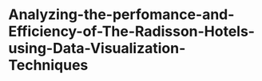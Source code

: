 # Analyzing-the-perfomance-and-Efficiency-of-The-Radisson-Hotels-using-Data-Visualization-Techniques